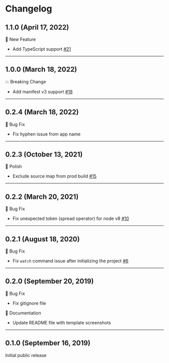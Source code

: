 # Changelog

## 1.1.0 (April 17, 2022)

🚀 New Feature
- Add TypeScript support [#21](https://github.com/dutiyesh/chrome-extension-cli/pull/21)

---

## 1.0.0 (March 18, 2022)

💥 Breaking Change
- Add manifest v3 support [#18](https://github.com/dutiyesh/chrome-extension-cli/pull/18)

---

## 0.2.4 (March 18, 2022)

🐛 Bug Fix
- Fix hyphen issue from app name

---

## 0.2.3 (October 13, 2021)

💅 Polish
- Exclude source map from prod build [#15](https://github.com/dutiyesh/chrome-extension-cli/pull/15)

---

## 0.2.2 (March 20, 2021)

🐛 Bug Fix
- Fix unexpected token (spread operator) for node v8 [#10](https://github.com/dutiyesh/chrome-extension-cli/pull/10)

---

## 0.2.1 (August 18, 2020)

🐛 Bug Fix
- Fix `watch` command issue after initializing the project [#6](https://github.com/dutiyesh/chrome-extension-cli/pull/6)

---

## 0.2.0 (September 20, 2019)

🐛 Bug Fix
- Fix gitignore file

📝 Documentation
- Update README file with template screenshots

---

## 0.1.0 (September 16, 2019)

Initial public release
